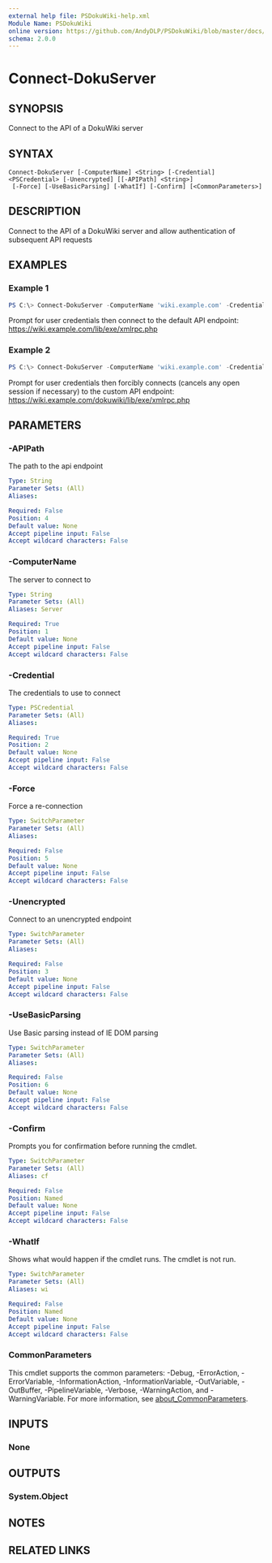 ```yaml
---
external help file: PSDokuWiki-help.xml
Module Name: PSDokuWiki
online version: https://github.com/AndyDLP/PSDokuWiki/blob/master/docs/Connect-DokuServer.md
schema: 2.0.0
---
```


# Connect-DokuServer

## SYNOPSIS
Connect to the API of a DokuWiki server

## SYNTAX

```
Connect-DokuServer [-ComputerName] <String> [-Credential] <PSCredential> [-Unencrypted] [[-APIPath] <String>]
 [-Force] [-UseBasicParsing] [-WhatIf] [-Confirm] [<CommonParameters>]
```

## DESCRIPTION
Connect to the API of a DokuWiki server and allow authentication of subsequent API requests

## EXAMPLES

### Example 1
```powershell
PS C:\> Connect-DokuServer -ComputerName 'wiki.example.com' -Credential (Get-Credential)
```

Prompt for user credentials then connect to the default API endpoint: https://wiki.example.com/lib/exe/xmlrpc.php

### Example 2
```powershell
PS C:\> Connect-DokuServer -ComputerName 'wiki.example.com' -Credential (Get-Credential) -APIPath '/dokuwiki/lib/exe/xmlrpc.php' -Force
```

Prompt for user credentials then forcibly connects (cancels any open session if necessary) to the custom API endpoint: https://wiki.example.com/dokuwiki/lib/exe/xmlrpc.php 

## PARAMETERS

### -APIPath
The path to the api endpoint

```yaml
Type: String
Parameter Sets: (All)
Aliases:

Required: False
Position: 4
Default value: None
Accept pipeline input: False
Accept wildcard characters: False
```

### -ComputerName
The server to connect to

```yaml
Type: String
Parameter Sets: (All)
Aliases: Server

Required: True
Position: 1
Default value: None
Accept pipeline input: False
Accept wildcard characters: False
```

### -Credential
The credentials to use to connect

```yaml
Type: PSCredential
Parameter Sets: (All)
Aliases:

Required: True
Position: 2
Default value: None
Accept pipeline input: False
Accept wildcard characters: False
```

### -Force
Force a re-connection

```yaml
Type: SwitchParameter
Parameter Sets: (All)
Aliases:

Required: False
Position: 5
Default value: None
Accept pipeline input: False
Accept wildcard characters: False
```

### -Unencrypted
Connect to an unencrypted endpoint

```yaml
Type: SwitchParameter
Parameter Sets: (All)
Aliases:

Required: False
Position: 3
Default value: None
Accept pipeline input: False
Accept wildcard characters: False
```

### -UseBasicParsing
Use Basic parsing instead of IE DOM parsing

```yaml
Type: SwitchParameter
Parameter Sets: (All)
Aliases:

Required: False
Position: 6
Default value: None
Accept pipeline input: False
Accept wildcard characters: False
```

### -Confirm
Prompts you for confirmation before running the cmdlet.

```yaml
Type: SwitchParameter
Parameter Sets: (All)
Aliases: cf

Required: False
Position: Named
Default value: None
Accept pipeline input: False
Accept wildcard characters: False
```

### -WhatIf
Shows what would happen if the cmdlet runs. The cmdlet is not run.

```yaml
Type: SwitchParameter
Parameter Sets: (All)
Aliases: wi

Required: False
Position: Named
Default value: None
Accept pipeline input: False
Accept wildcard characters: False
```

### CommonParameters
This cmdlet supports the common parameters: -Debug, -ErrorAction, -ErrorVariable, -InformationAction, -InformationVariable, -OutVariable, -OutBuffer, -PipelineVariable, -Verbose, -WarningAction, and -WarningVariable. For more information, see [about_CommonParameters](http://go.microsoft.com/fwlink/?LinkID=113216).

## INPUTS

### None

## OUTPUTS

### System.Object
## NOTES

## RELATED LINKS
